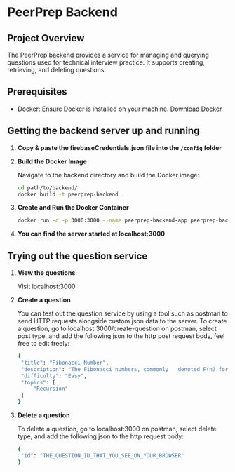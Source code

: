 # PeerPrep Backend

## Project Overview
The PeerPrep backend provides a service for managing and querying questions used for technical interview practice. It supports creating, retrieving, and deleting questions.

## Prerequisites
- Docker: Ensure Docker is installed on your machine. [Download Docker](https://www.docker.com/products/docker-desktop)

## Getting the backend server up and running

1. **Copy & paste the firebaseCredentials.json file into the `/config` folder**

2. **Build the Docker Image** 

   Navigate to the backend directory and build the Docker image:

   ```sh
   cd path/to/backend/
   docker build -t peerprep-backend .
   ```

3. **Create and Run the Docker Container**
   
   ```sh
   docker run -d -p 3000:3000 --name peerprep-backend-app peerprep-backend
   ```

4. **You can find the server started at localhost:3000**

## Trying out the question service

1. **View the questions**
   
   Visit localhost:3000

2. **Create a question**
   
   You can test out the question service by using a tool such as postman to send HTTP requests alongside custom json data to the server. To create a question, go to localhost:3000/create-question on postman, select post type, and add the following json to the http post request body, feel free to edit freely:

   ```sh
   {
    "title": "Fibonacci Number",
    "description": "The Fibonacci numbers, commonly   denoted F(n) form a sequence, called the Fibonacci sequence, such that each number is the sum of the two preceding ones, starting from 0 and 1. That is, F(0) = 0, F(1) = 1 and F(n) = F(n - 1) + F(n - 2), for n > 1. Given n, calculate F(n).",
    "difficulty": "Easy",
    "topics": [
        "Recursion"
    ]
   }
   ```


3. **Delete a question**
   
   To delete a question, go to localhost:3000 on postman, select delete type, and add the following json to the http request body:

   ```sh
   {
    "id": "THE_QUESTION_ID_THAT_YOU_SEE_ON_YOUR_BROWSER"
   }
   ```
